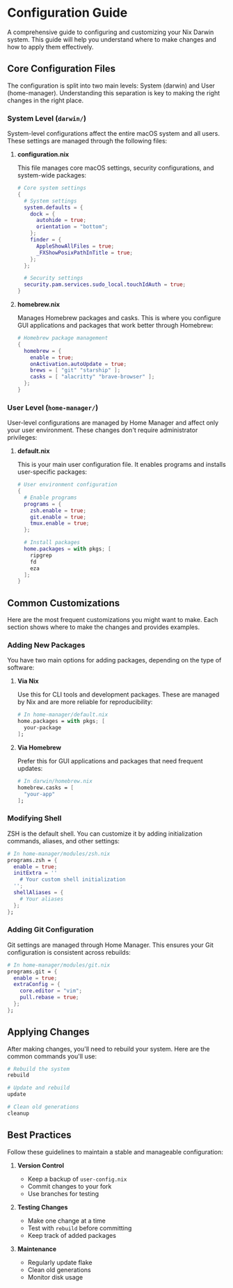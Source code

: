 # Configuration Guide

A comprehensive guide to configuring and customizing your Nix Darwin system. This guide will help you understand where to make changes and how to apply them effectively.

## Core Configuration Files

The configuration is split into two main levels: System (darwin) and User (home-manager). Understanding this separation is key to making the right changes in the right place.

### System Level (`darwin/`)

System-level configurations affect the entire macOS system and all users. These settings are managed through the following files:

1. **configuration.nix**

   This file manages core macOS settings, security configurations, and system-wide packages:

   ```nix
   # Core system settings
   {
     # System settings
     system.defaults = {
       dock = {
         autohide = true;
         orientation = "bottom";
       };
       finder = {
         AppleShowAllFiles = true;
         _FXShowPosixPathInTitle = true;
       };
     };

     # Security settings
     security.pam.services.sudo_local.touchIdAuth = true;
   }
   ```

2. **homebrew.nix**

   Manages Homebrew packages and casks. This is where you configure GUI applications and packages that work better through Homebrew:

   ```nix
   # Homebrew package management
   {
     homebrew = {
       enable = true;
       onActivation.autoUpdate = true;
       brews = [ "git" "starship" ];
       casks = [ "alacritty" "brave-browser" ];
     };
   }
   ```

### User Level (`home-manager/`)

User-level configurations are managed by Home Manager and affect only your user environment. These changes don't require administrator privileges:

1. **default.nix**

   This is your main user configuration file. It enables programs and installs user-specific packages:

   ```nix
   # User environment configuration
   {
     # Enable programs
     programs = {
       zsh.enable = true;
       git.enable = true;
       tmux.enable = true;
     };

     # Install packages
     home.packages = with pkgs; [
       ripgrep
       fd
       eza
     ];
   }
   ```

## Common Customizations

Here are the most frequent customizations you might want to make. Each section shows where to make the changes and provides examples.

### Adding New Packages

You have two main options for adding packages, depending on the type of software:

1. **Via Nix**

   Use this for CLI tools and development packages. These are managed by Nix and are more reliable for reproducibility:

   ```nix
   # In home-manager/default.nix
   home.packages = with pkgs; [
     your-package
   ];
   ```

2. **Via Homebrew**

   Prefer this for GUI applications and packages that need frequent updates:

   ```nix
   # In darwin/homebrew.nix
   homebrew.casks = [
     "your-app"
   ];
   ```

### Modifying Shell

ZSH is the default shell. You can customize it by adding initialization commands, aliases, and other settings:

```nix
# In home-manager/modules/zsh.nix
programs.zsh = {
  enable = true;
  initExtra = ''
    # Your custom shell initialization
  '';
  shellAliases = {
    # Your aliases
  };
};
```

### Adding Git Configuration

Git settings are managed through Home Manager. This ensures your Git configuration is consistent across rebuilds:

```nix
# In home-manager/modules/git.nix
programs.git = {
  enable = true;
  extraConfig = {
    core.editor = "vim";
    pull.rebase = true;
  };
};
```

## Applying Changes

After making changes, you'll need to rebuild your system. Here are the common commands you'll use:

```bash
# Rebuild the system
rebuild

# Update and rebuild
update

# Clean old generations
cleanup
```

## Best Practices

Follow these guidelines to maintain a stable and manageable configuration:

1. **Version Control**
   - Keep a backup of `user-config.nix`
   - Commit changes to your fork
   - Use branches for testing

2. **Testing Changes**
   - Make one change at a time
   - Test with `rebuild` before committing
   - Keep track of added packages

3. **Maintenance**
   - Regularly update flake
   - Clean old generations
   - Monitor disk usage
